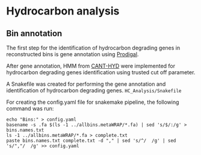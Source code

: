 # Hydrocarbon analysis
## Bin annotation
The first step for the identification of hydrocarbon degrading genes in reconstructed bins is gene annotation using [Prodigal](https://github.com/hyattpd/Prodigal).  

After gene annotation, HMM from [CANT-HYD](https://github.com/dgittins/CANT-HYD-HydrocarbonBiodegradation) were implemented for hydrocarbon degrading genes identification using trusted cut off parameter.

A Snakefile was created for performing the gene annotation and identification of hydrocarbon degrading genes. ```HC_Analysis/Snakefile```

For creating the config.yaml file for snakemake pipeline, the following command was run:
```
echo "Bins:" > config.yaml
basename -s .fa $(ls -1 ../allbins.metaWRAP/*.fa) | sed 's/$/:/g' > bins.names.txt
ls -1 ../allbins.metaWRAP/*.fa > complete.txt
paste bins.names.txt complete.txt -d "," | sed 's/^/  /g' | sed 's/","/  /g' >> config.yaml
```
